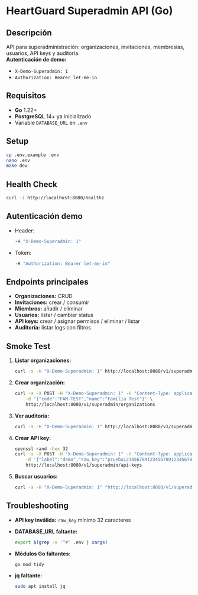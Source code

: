 # HeartGuard Superadmin API (Go)

## Descripción

API para superadministración: organizaciones, invitaciones, membresías, usuarios, API keys y auditoría.  
**Autenticación de demo:**  
- `X-Demo-Superadmin: 1`  
- `Authorization: Bearer let-me-in`

## Requisitos

- **Go** 1.22+
- **PostgreSQL** 14+ ya inicializado
- Variable `DATABASE_URL` en `.env`

## Setup

```bash
cp .env.example .env
nano .env
make dev
```

## Health Check

```bash
curl -i http://localhost:8080/healthz
```

## Autenticación demo

- Header:  
    ```bash
    -H "X-Demo-Superadmin: 1"
    ```
- Token:  
    ```bash
    -H "Authorization: Bearer let-me-in"
    ```

## Endpoints principales

- **Organizaciones:** CRUD
- **Invitaciones:** crear / consumir
- **Miembros:** añadir / eliminar
- **Usuarios:** listar / cambiar status
- **API keys:** crear / asignar permisos / eliminar / listar
- **Auditoría:** listar logs con filtros

## Smoke Test

1. **Listar organizaciones:**
     ```bash
     curl -s -H "X-Demo-Superadmin: 1" http://localhost:8080/v1/superadmin/organizations
     ```
2. **Crear organización:**
     ```bash
     curl -s -X POST -H "X-Demo-Superadmin: 1" -H "Content-Type: application/json" \
         -d '{"code":"FAM-TEST","name":"Familia Test"}' \
         http://localhost:8080/v1/superadmin/organizations
     ```
3. **Ver auditoría:**
     ```bash
     curl -s -H "X-Demo-Superadmin: 1" http://localhost:8080/v1/superadmin/audit-logs
     ```
4. **Crear API key:**
     ```bash
     openssl rand -hex 32
     curl -s -X POST -H "X-Demo-Superadmin: 1" -H "Content-Type: application/json" \
         -d '{"label":"demo","raw_key":"prueba123456789123456789123456789123456789"}' \
         http://localhost:8080/v1/superadmin/api-keys
     ```
5. **Buscar usuarios:**
     ```bash
     curl -s -H "X-Demo-Superadmin: 1" "http://localhost:8080/v1/superadmin/users?q=admin&limit=10"
     ```

## Troubleshooting

- **API key inválida:**  `raw_key` mínimo 32 caracteres

- **DATABASE_URL faltante:**  
    ```bash
    export $(grep -v '^#' .env | xargs)
    ```
- **Módulos Go faltantes:**  
    ```bash
    go mod tidy
    ```
- **jq faltante:**  
    ```bash
    sudo apt install jq
    ```
